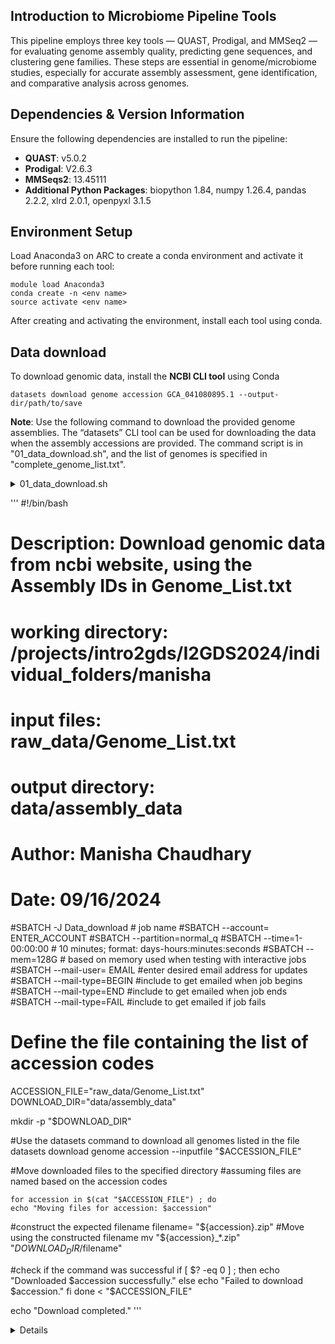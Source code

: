 ## Introduction to Microbiome Pipeline Tools
This pipeline employs three key tools — QUAST, Prodigal, and MMSeq2 — for evaluating genome assembly quality, predicting gene sequences, and clustering gene families. These steps are essential in genome/microbiome studies, especially for accurate assembly assessment, gene identification, and comparative analysis across genomes.

## Dependencies & Version Information
Ensure the following dependencies are installed to run the pipeline:

- **QUAST**: v5.0.2
- **Prodigal**: V2.6.3
- **MMSeqs2**: 13.45111
- **Additional Python Packages**: biopython 1.84, numpy 1.26.4, pandas 2.2.2, xlrd 2.0.1, openpyxl 3.1.5

## Environment Setup
Load Anaconda3 on ARC to create a conda environment and activate it before running each tool:

    module load Anaconda3
    conda create -n <env name>
    source activate <env name>

After creating and activating the environment, install each tool using conda.

## Data download

To download genomic data, install the **NCBI CLI tool** using Conda

```
datasets download genome accession GCA_041080895.1 --output-dir/path/to/save
```

**Note**: Use the following command to download the provided genome assemblies. The “datasets” CLI tool can be used for downloading the data when the assembly accessions are provided. The command script is in "01_data_download.sh", and the list of genomes is specified in "complete_genome_list.txt".

<details>
<summary>01_data_download.sh<summary>

'''
#!/bin/bash

# Description: Download genomic data from ncbi website, using the Assembly IDs in Genome_List.txt 
# working directory: /projects/intro2gds/I2GDS2024/individual_folders/manisha
# input files: raw_data/Genome_List.txt
# output directory: data/assembly_data
# Author: Manisha Chaudhary
# Date: 09/16/2024

#SBATCH -J Data_download # job name
#SBATCH --account= ENTER_ACCOUNT
#SBATCH --partition=normal_q
#SBATCH --time=1-00:00:00 # 10 minutes; format: days-hours:minutes:seconds
#SBATCH --mem=128G # based on memory used when testing with interactive jobs
#SBATCH --mail-user= EMAIL #enter desired email address for updates
#SBATCH --mail-type=BEGIN #include to get emailed when job begins
#SBATCH --mail-type=END #include to get emailed when job ends
#SBATCH --mail-type=FAIL #include to get emailed if job fails

# Define the file containing the list of accession codes
ACCESSION_FILE="raw_data/Genome_List.txt"
DOWNLOAD_DIR="data/assembly_data"

mkdir -p "$DOWNLOAD_DIR"

#Use the datasets command to download all genomes listed in the file
datasets download genome accession --inputfile "$ACCESSION_FILE"

#Move downloaded files to the specified directory
#assuming files are named based on the accession codes
	
    for accession in $(cat "$ACCESSION_FILE") ; do
	echo "Moving files for accession: $accession"

#construct the expected filename
filename= "${accession}.zip"
#Move using the constructed filename
    mv "${accession}_*.zip" "$DOWNLOAD_DIR/$filename"
    
 #check if the command was successful
     if [ $? -eq 0 ] ; then
      	echo "Downloaded $accession successfully."
     else
	echo "Failed to download $accession."
     fi
done < "$ACCESSION_FILE"

echo "Download completed."
'''
<details>


## 1. QUAST Analysis (Quality Assessment of Genome Assemblies)

### 1.1 Introduction
[QUAST](https://bioinf.spbau.ru/quast) assesses the quality of genome assemblies by analyzing contigs for metrics like N50, L50, and total contig length. This provides insights into the completeness and accuracy of microbial genome assemblies, a key step before further analysis.

### 1.2 Installation
To install QUAST on ARC:

    conda install -c bioconda quast

After installation, user can verify the version:

    quast --version

### 1.3 Running QUAST
QUAST accepts assembly files and outputs detailed reports on genome quality:

    quast /path/to /downloaded_assembled_data/*.fna -o quast_output

**Note**: If a user needs to run QUAST on multiple .fna files (all starting with "GCA"), you can automate this in the script. After saving the script, make it executable by running. Refer to this bash script as “02a_quastScript.sh”

### 1.4 Accumulate all the reports of the QUAST results to a single directory using a bash script

Refer this bash script for accumulation of .txt files from QUAST output in separate folder 

"02b_quastAccumulation.sh"

### 1.5 Input Requirements
- **Input Format**: FASTA files of genome assemblies, with a minimum contig length threshold specified to filter out short contigs.
- **Input Location**: Store assembly files in a dedicated directory, such as assembly_data/

### 1.6 Output Explanation
- Reports:
    - N50 and L50: Metrics for assembly contiguity.
    - Total Contig Length: The total length of all contigs.
    - GC Content: An indicator of the genomic composition.
- Files Generated:
    - report.txt: Summary report of all assemblies.
    - contigs_reports: Folder with detailed contig-based metrics.

**GitHub Link**

For more information, visit the [QUAST GitHub page](https://github.com/ablab/quast).

## 2. Prodigal Analysis (Gene Prediction and Annotation)

### 2.1 Introduction

PRODIGAL predicts protein-coding genes within prokaryotic genomes, identifying open reading frames and translating initiation sites. This is critical for annotating microbial genomes and inferring gene functions.

### 2.2 Installation
To install Prodigal on ARC:

    conda install -c bioconda prodigal

Verify installation with:

    prodigal -v

### 2.3 Running Prodigal
Run Prodigal on each genome assembly to predict genes:

    prodigal -i genome.fasta -a genes.faa -d genes.ffn -o output.gbk -s scores.txt

**Note**: User can create and run the bash script for analyzing your multiple .fna files, make the script executable and run it. Refer this bash script as "03a_prodigalScript.sh"

### 2.4 Input Requirements
- Input Format: Genomic FASTA files from which genes are to be predicted.
- Input Location: Place all input genomes in a directory, e.g., genome_data/.

### 2.5 Output Explanation
- Output Files:
    - .gbk file: Contains gene prediction results in GenBank format.
    - .faa file: FASTA file of predicted protein sequences.
    - .ffn file: FASTA file of predicted nucleotide sequences of genes.
    - .txt file: Score file with translation tables and gene scores.

**GitHub Link**

For more details, refer to the [Prodigal GitHub page](https://github.com/hyattpd/Prodigal).

## 3. MMSeq2 Analysis (Clustering of Protein Sequences)

### 3.1 Introduction
MMSeqs2 performs many-against-many sequence comparisons and clusters sequences based on similarity. This tool is used to create clusters of homologous gene families across genomes, essential for microbial comparative studies.

### 3.2 Installation
To install MMSeqs2 on ARC:

    conda install -c bioconda mmseqs2

Verify installation:

    mmseqs --version

### 3.3 Running MMSeq2
#### 3.3.1 Prepare Input Data
You have accumulated all the .faa files from Prodigal analysis under /results/03_prodigal/all_faa_files. These files contain the predicted protein sequences and will be the input for MMseqs2.
- Ensure that your .faa files are in the correct format and named appropriately for each genome. Refer this bash script for accumulation of all .faa files “03b_faaAccumulation.sh”

Modify the header of the FASTA files to shorten them and change the ID to just the sequence of the genome. For example, a previous header

"CP074663.1_1 # 1 # 1401 # 1 # ID=1_1;partial=10;start_type=Edge;rbs_motif=None;rbs_spacer=None;gc_cont=0.525" will now become "GCA_001756025_CP074663.1_1"
- The first 13 characters of this ID signify the genome name and remaining identify the gene ID. Use the following code to change the header document “03c_clean_faa_files.py”

#### 3.3.2 Create a Database with MMseqs2
MMseqs2 requires the creation of a sequence database. Use the following command to create the database from your .faa files:

    mmseqs createdb /results/03_prodigal/all_faa_files/*.faa /results/mmseqs2_db

- This command will create a database from all the .faa files.

#### 3.3.3 Perform Sequence Clustering with MMseqs2
Now, perform sequence clustering to identify homologous gene families across genomes. Run the following command:

    mmseqs cluster /results/mmseqs2_db /results/mmseqs2_cluster /results/tmp --min-seq-id 0.5 -c 0.8

- --min-seq-id 0.5: Sets a minimum sequence identity threshold of 50% for clustering.
- -c 0.8: Sets a coverage threshold, ensuring that 80% of the sequence is aligned.

#### 3.3.4 Extract Cluster Information
Once clustering is complete, extract the cluster information to analyze gene families:

```
mmseqs createtsv /results/mmseqs2_db /results/mmseqs2_db /results/mmseqs2_cluster /results/mmseqs2_cluster.tsv
```

This will generate a TSV file with the clustering results, showing which genes belong to which gene families.

**Note**: Use the following script to run MMSeq2 analysis "04_mmseqScript.sh"

#### 3.3.5 Generate Presence-Absence Matrix
Now that you have the cluster information, you can compute the genome-gene family presence-absence matrix. This step can be done by parsing the output TSV file and counting the presence of gene families across the genomes.

You can write a Python script to generate this matrix from the mmseqs2_cluster.tsv file. The script will:

- Use the clustering output to create a binary matrix (1 for presence, 0 for absence). Refer the following python script to calculate the MMSeq matrix “04b_mmseq_matrix_construction.py”. Make sure to add the path of your working directory before running the file.

**GitHub Link**

For further reference, see the [MMSeq2 GitHub page](https://github.com/soedinglab/MMseqs2).



## Other information
For your reference, the steps outlined above correspond to specific sections of the overall workflow.
![common_pipeline](images/CommonPipeline.jpg)